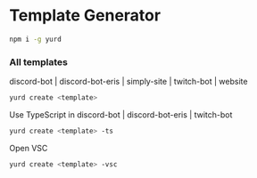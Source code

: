 # Template Generator

```bash
npm i -g yurd
```

### All templates

discord-bot |
discord-bot-eris |
simply-site |
twitch-bot |
website


```bash
yurd create <template>
```

Use TypeScript in discord-bot | discord-bot-eris | twitch-bot
```bash
yurd create <template> -ts 
```

Open VSC

```bash
yurd create <template> -vsc 
```
